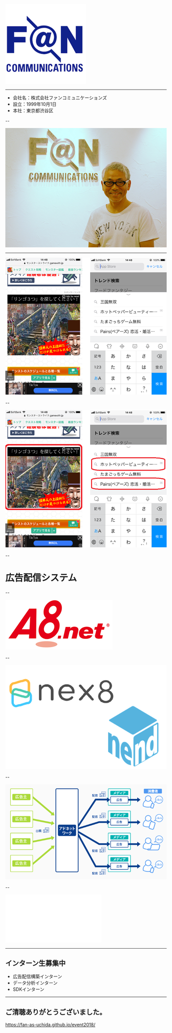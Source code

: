 
<img src="./images/FAN.png" width="50%">

---

- 会社名：株式会社ファンコミュニケーションズ
- 設立：1999年10月1日
- 本社：東京都渋谷区

--

![YANA](./images/yanat.jpg)

---

![AD](./images/phonead.png)

--

![AD_ex](./images/phonead_ex.png)

--

# 広告配信システム

--

![A8](./images/A8.png)

--

![adnetwork](./images/ad.png)

--

![adnetwork2](./images/cpc-img1-sp.png)

--

![lang](./images/language.pdf)

---

## インターン生募集中

- 広告配信構築インターン
- データ分析インターン
- SDKインターン

---

## ご清聴ありがとうございました。

https://fan-as-uchida.github.io/event2018/
